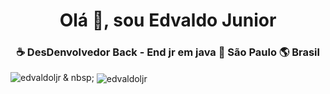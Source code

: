 <h1 align = "center"> Olá 👋, sou Edvaldo Junior </h1>
<h3 align = "center"> ☕ DesDenvolvedor Back - End jr em java 🏡 São Paulo 🌎 Brasil </h3>


<p> <img align = "left" src = "https://github-readme-stats.vercel.app/api/top-langs?username=edvaldoljr&show_icons=true&locale=en&layout=compact" alt = "edvaldoljr" /> </p><p> & nbsp; <img align = "center" src = "https://github-readme-stats.vercel.app/api?username=edvaldoljr&show_icons=true&locale=en" alt = "edvaldoljr" /> </p>

